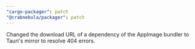 ```yaml
---
"cargo-packager": patch
"@crabnebula/packager": patch
---
```


Changed the download URL of a dependency of the AppImage bundler to Tauri's mirror to resolve 404 errors.
